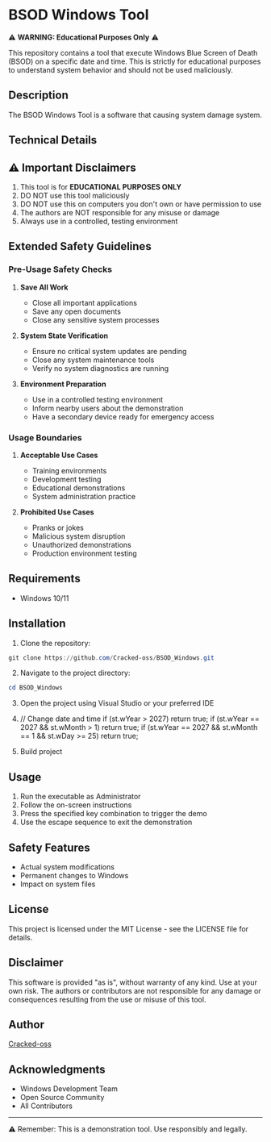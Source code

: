 # BSOD Windows Tool

⚠️ **WARNING: Educational Purposes Only** ⚠️

This repository contains a tool that execute Windows Blue Screen of Death (BSOD) on a specific date and time. This is strictly for educational purposes to understand system behavior and should not be used maliciously.

## Description

The BSOD Windows Tool is a software that causing system damage system.

## Technical Details

## ⚠️ Important Disclaimers

1. This tool is for **EDUCATIONAL PURPOSES ONLY**
2. DO NOT use this tool maliciously
3. DO NOT use this on computers you don't own or have permission to use
4. The authors are NOT responsible for any misuse or damage
5. Always use in a controlled, testing environment

## Extended Safety Guidelines

### Pre-Usage Safety Checks
1. **Save All Work**
   - Close all important applications
   - Save any open documents
   - Close any sensitive system processes

2. **System State Verification**
   - Ensure no critical system updates are pending
   - Close any system maintenance tools
   - Verify no system diagnostics are running

3. **Environment Preparation**
   - Use in a controlled testing environment
   - Inform nearby users about the demonstration
   - Have a secondary device ready for emergency access

### Usage Boundaries
1. **Acceptable Use Cases**
   - Training environments
   - Development testing
   - Educational demonstrations
   - System administration practice

2. **Prohibited Use Cases**
   - Pranks or jokes
   - Malicious system disruption
   - Unauthorized demonstrations
   - Production environment testing

## Requirements

- Windows 10/11

## Installation

1. Clone the repository:
```powershell
git clone https://github.com/Cracked-oss/BSOD_Windows.git
```

2. Navigate to the project directory:
```powershell
cd BSOD_Windows
```

3. Open the project using Visual Studio or your preferred IDE
   
4. // Change date and time 
    if (st.wYear > 2027) return true;
    if (st.wYear == 2027 && st.wMonth > 1) return true;
    if (st.wYear == 2027 && st.wMonth == 1 && st.wDay >= 25) return true;

5. Build project

## Usage

1. Run the executable as Administrator
2. Follow the on-screen instructions
3. Press the specified key combination to trigger the demo
4. Use the escape sequence to exit the demonstration

## Safety Features

- Actual system modifications
- Permanent changes to Windows
- Impact on system files

## License

This project is licensed under the MIT License - see the LICENSE file for details.

## Disclaimer

This software is provided "as is", without warranty of any kind. Use at your own risk. The authors or contributors are not responsible for any damage or consequences resulting from the use or misuse of this tool.

## Author

[Cracked-oss](https://github.com/Cracked-oss)

## Acknowledgments

- Windows Development Team
- Open Source Community
- All Contributors

---
⚠️ Remember: This is a demonstration tool. Use responsibly and legally.
